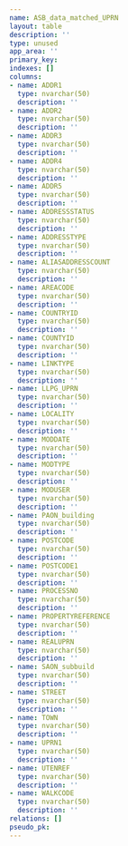 ```yaml
---
name: ASB_data_matched_UPRN
layout: table
description: ''
type: unused
app_area: ''
primary_key: 
indexes: []
columns:
- name: ADDR1
  type: nvarchar(50)
  description: ''
- name: ADDR2
  type: nvarchar(50)
  description: ''
- name: ADDR3
  type: nvarchar(50)
  description: ''
- name: ADDR4
  type: nvarchar(50)
  description: ''
- name: ADDR5
  type: nvarchar(50)
  description: ''
- name: ADDRESSSTATUS
  type: nvarchar(50)
  description: ''
- name: ADDRESSTYPE
  type: nvarchar(50)
  description: ''
- name: ALIASADDRESSCOUNT
  type: nvarchar(50)
  description: ''
- name: AREACODE
  type: nvarchar(50)
  description: ''
- name: COUNTRYID
  type: nvarchar(50)
  description: ''
- name: COUNTYID
  type: nvarchar(50)
  description: ''
- name: LINKTYPE
  type: nvarchar(50)
  description: ''
- name: LLPG_UPRN
  type: nvarchar(50)
  description: ''
- name: LOCALITY
  type: nvarchar(50)
  description: ''
- name: MODDATE
  type: nvarchar(50)
  description: ''
- name: MODTYPE
  type: nvarchar(50)
  description: ''
- name: MODUSER
  type: nvarchar(50)
  description: ''
- name: PAON_building
  type: nvarchar(50)
  description: ''
- name: POSTCODE
  type: nvarchar(50)
  description: ''
- name: POSTCODE1
  type: nvarchar(50)
  description: ''
- name: PROCESSNO
  type: nvarchar(50)
  description: ''
- name: PROPERTYREFERENCE
  type: nvarchar(50)
  description: ''
- name: REALUPRN
  type: nvarchar(50)
  description: ''
- name: SAON_subbuild
  type: nvarchar(50)
  description: ''
- name: STREET
  type: nvarchar(50)
  description: ''
- name: TOWN
  type: nvarchar(50)
  description: ''
- name: UPRN1
  type: nvarchar(50)
  description: ''
- name: UTENREF
  type: nvarchar(50)
  description: ''
- name: WALKCODE
  type: nvarchar(50)
  description: ''
relations: []
pseudo_pk: 
---
```


